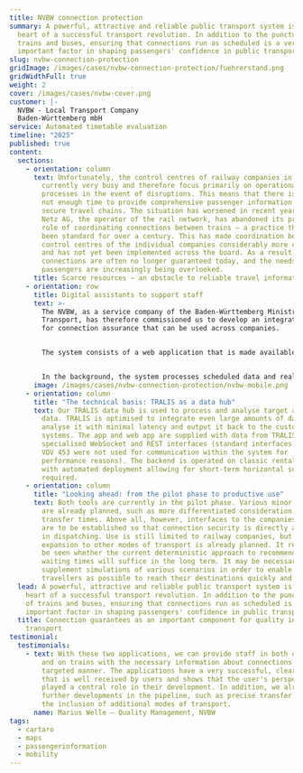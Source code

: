 ```yaml
---
title: NVBW connection protection
summary: A powerful, attractive and reliable public transport system is at the
  heart of a successful transport revolution. In addition to the punctuality of
  trains and buses, ensuring that connections run as scheduled is a very
  important factor in shaping passengers' confidence in public transport.
slug: nvbw-connection-protection
gridImage: /images/cases/nvbw-connection-protection/fuehrerstand.png
gridWidthFull: true
weight: 2
cover: /images/cases/nvbw-cover.png
customer: |-
  NVBW - Local Transport Company
  Baden-Württemberg mbH
service: Automated timetable evaluation
timeline: "2025"
published: true
content:
  sections:
    - orientation: column
      text: Unfortunately, the control centres of railway companies in Germany are
        currently very busy and therefore focus primarily on operational
        processes in the event of disruptions. This means that there is usually
        not enough time to provide comprehensive passenger information and
        secure travel chains. The situation has worsened in recent years as DB
        Netz AG, the operator of the rail network, has abandoned its previous
        role of coordinating connections between trains – a practice that had
        been standard for over a century. This has made coordination between the
        control centres of the individual companies considerably more complex
        and has not yet been implemented across the board. As a result,
        connections are often no longer guaranteed today, and the needs of
        passengers are increasingly being overlooked.
      title: Scarce resources – an obstacle to reliable travel information
    - orientation: row
      title: Digital assistants to support staff
      text: >-
        The NVBW, as a service company of the Baden-Württemberg Ministry of
        Transport, has therefore commissioned us to develop an integrated system
        for connection assurance that can be used across companies.


        The system consists of a web application that is made available to the control centres of all companies. It also includes an app for vehicles that shows drivers whether and how long they have to wait to ensure connections from delayed feeder services. Both applications are developed as open source software. They are made available to all companies free of charge via the NVBW.


        In the background, the system processes scheduled data and real-time data. The scheduled connections are derived from the scheduled data, taking into account the transfer times between two journeys. The real-time data is then used to generate information on how long to wait for feeder services. The web application provides the control centre with very detailed information about which connections are guaranteed and which have to be broken due to excessive time differences. The app for drivers shows the waiting times without further details in order to avoid any unnecessary distractions.
      image: /images/cases/nvbw-connection-protection/nvbw-mobile.png
    - orientation: column
      title: "The technical basis: TRALIS as a data hub"
      text: Our TRALIS data hub is used to process and analyse target and real-time
        data. TRALIS is optimised to integrate even large amounts of data,
        analyse it with minimal latency and output it back to the customer
        systems. The app and web app are supplied with data from TRALIS via
        specialised WebSocket and REST interfaces (standard interfaces such as
        VDV 453 were not used for communication within the system for
        performance reasons). The backend is operated on classic rental servers,
        with automated deployment allowing for short-term horizontal scaling if
        required.
    - orientation: column
      title: "Looking ahead: from the pilot phase to productive use"
      text: Both tools are currently in the pilot phase. Various minor optimisations
        are already planned, such as more differentiated consideration of
        transfer times. Above all, however, interfaces to the companies' ITCS
        are to be established so that connection security is directly available
        in dispatching. Use is still limited to railway companies, but an
        expansion to other modes of transport is already planned. It remains to
        be seen whether the current deterministic approach to recommending
        waiting times will suffice in the long term. It may be necessary to
        supplement simulations of various scenarios in order to enable as many
        travellers as possible to reach their destinations quickly and safely.
  lead: A powerful, attractive and reliable public transport system is at the
    heart of a successful transport revolution. In addition to the punctuality
    of trains and buses, ensuring that connections run as scheduled is a very
    important factor in shaping passengers' confidence in public transport.
  title: Connection guarantees as an important component for quality in public
    transport
testimonial:
  testimonials:
    - text: With these two applications, we can provide staff in both control centres
        and on trains with the necessary information about connections in a
        targeted manner. The applications have a very successful, clear design
        that is well received by users and shows that the user's perspective
        played a central role in their development. In addition, we already have
        further developments in the pipeline, such as precise transfer times and
        the inclusion of additional modes of transport.
      name: Marius Welle – Quality Management, NVBW
tags:
  - cartaro
  - maps
  - passengerinformation
  - mobility
---
```

